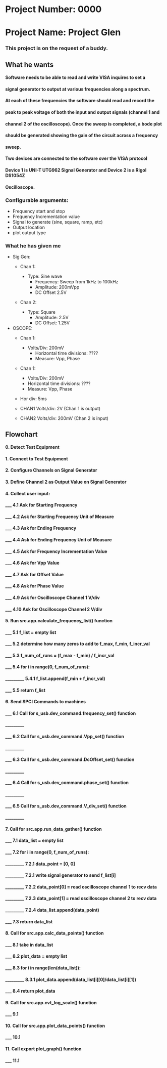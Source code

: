 # Project Number: 0000 #
# Project Name: Project Glen #
### This project is on the request of a buddy. ###

## What he wants ##
#### Software needs to be able to read and write VISA inquires to set a
#### signal generator to output at various frequencies along a spectrum.
#### At each of these frequencies the software should read and record the
#### peak to peak voltage of both the input and output signals (channel 1 and
#### channel 2 of the oscilloscope). Once the sweep is completed, a bode plot
#### should be generated showing the gain of the circuit across a frequency
#### sweep.
#### Two devices are connected to the software over the VISA protocol ###
#### Device 1 is UNI-T UTG962 Signal Generator and Device 2 is a Rigol DS1054Z
#### Oscilloscope. ####
### Configurable arguments: ###
* Frequency start and stop
* Frequency Incrementation value
* Signal to generate (sine, square, ramp, etc)
* Output location
* plot output type

### What he has given me ###
* Sig Gen:
  * Chan 1:
    * Type: Sine wave
      * Frequency: Sweep from 1kHz to 100kHz
      * Amplitude: 200mVpp
      * DC Offset 2.5V

  * Chan 2:
    * Type: Square
      * Amplitude: 2.5V
      * DC Offset: 1.25V
* OSCOPE:
  * Chan 1:
    * Volts/Div: 200mV
      * Horizontal time divisions: ????
      * Measure: Vpp, Phase

  * Chan 1:
    * Volts/Div: 200mV
    * Horizontal time divisions: ????
    * Measure: Vpp, Phase
  * Hor div: 5ms
  * CHAN1 Volts/div: 2V (Chan 1 is output)
  * CHAN2 Volts/div: 200mV (Chan 2 is input)

## Flowchart ##
#### 0. Detect Test Equipment ####
#### 1. Connect to Test Equipment ####
#### 2. Configure Channels on Signal Generator ####
#### 3. Define Channel 2 as Output Value on Signal Generator ####
#### 4. Collect user input: ####
#### ___ 4.1 Ask for Starting Frequency ####
#### ___ 4.2 Ask for Starting Frequency Unit of Measure ####
#### ___ 4.3 Ask for Ending Frequency ####
#### ___ 4.4 Ask for Ending Frequency Unit of Measure ####
#### ___ 4.5 Ask for Frequency Incrementation Value ####
#### ___ 4.6 Ask for Vpp Value ####
#### ___ 4.7 Ask for Offset Value ####
#### ___ 4.8 Ask for Phase Value ####
#### ___ 4.9 Ask for Oscilloscope Channel 1 V/div ####
#### ___ 4.10 Ask for Oscilloscope Channel 2 V/div ####
#### 5. Run src.app.calculate_frequency_list() function ####
#### ___ 5.1 f_list = empty list ####
#### ___ 5.2 determine how many zeros to add to f_max, f_min, f_incr_val
#### ___ 5.3 f_num_of_runs = (f_max - f_min) / f_incr_val ####
#### ___ 5.4 for i in range(0, f_num_of_runs):
#### _________ 5.4.1 f_list.append(f_min + f_incr_val)
#### ___ 5.5 return f_list
#### 6. Send SPCI Commands to machines ####
#### ___ 6.1 Call for s_usb.dev_command.frequency_set() function ####
#### _________ ####
#### ___ 6.2 Call for s_usb.dev_command.Vpp_set() function ####
#### _________ ####
#### ___ 6.3 Call for s_usb.dev_command.DcOffset_set() function ####
#### _________ ####
#### ___ 6.4 Call for s_usb.dev_command.phase_set() function ####
#### _________ ####
#### ___ 6.5 Call for s_usb.dev_command.V_div_set() function ####
#### _________ ####
#### 7. Call for src.app.run_data_gather() function  ####
#### ___ 7.1 data_list = empty list ####
#### ___ 7.2 for i in range(0, f_num_of_runs): ####
#### _________ 7.2.1 data_point = [0, 0]
#### _________ 7.2.1 write signal generator to send f_list[i] ####
#### _________ 7.2.2 data_point[0] = read oscilloscope channel 1 to recv data ####
#### _________ 7.2.3 data_point[1] = read oscilloscope channel 2 to recv data ####
#### _________ 7.2.4 data_list.append(data_point)
#### ___ 7.3 return data_list ###
#### 8. Call for src.app.calc_data_points() function ####
#### ___ 8.1 take in data_list ####
#### ___ 8.2 plot_data = empty list ####
#### ___ 8.3 for i in range(len(data_list)): ####
#### _________ 8.3.1 plot_data.append(data_list[i][0]/data_list[i][1]) ####
#### ___ 8.4 return plot_data ####
#### 9. Call for src.app.cvt_log_scale() function ####
#### ___ 9.1  ####
#### 10. Call for src.app.plot_data_points() function ####
#### ___ 10.1 ####
#### 11. Call export plot_graph() function ####
#### ___ 11.1 ####
